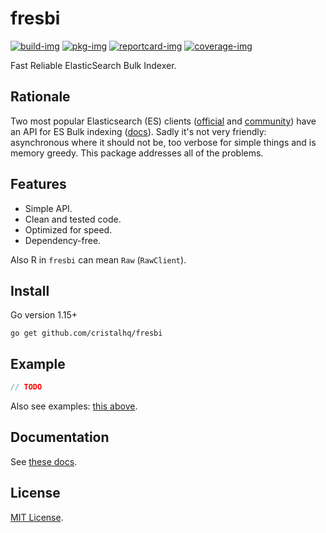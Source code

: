 # fresbi

[![build-img]][build-url]
[![pkg-img]][pkg-url]
[![reportcard-img]][reportcard-url]
[![coverage-img]][coverage-url]

Fast Reliable ElasticSearch Bulk Indexer.

## Rationale

Two most popular Elasticsearch (ES) clients ([official](https://github.com/elastic/go-elasticsearch) and [community](https://github.com/olivere/elastic)) have an API for ES Bulk indexing ([docs](https://www.elastic.co/guide/en/elasticsearch/reference/current/docs-bulk.html)).
Sadly it's not very friendly: asynchronous where it should not be, too verbose for simple things and is memory greedy. This package addresses all of the problems.

## Features

* Simple API.
* Clean and tested code.
* Optimized for speed.
* Dependency-free.

Also R in `fresbi` can mean `Raw` (`RawClient`).

## Install

Go version 1.15+

```
go get github.com/cristalhq/fresbi
```

## Example

```go
// TODO
```

Also see examples: [this above](https://github.com/cristalhq/fresbi/blob/master/example_test.go).

## Documentation

See [these docs][pkg-url].

## License

[MIT License](LICENSE).

[build-img]: https://github.com/cristalhq/fresbi/workflows/build/badge.svg
[build-url]: https://github.com/cristalhq/fresbi/actions
[pkg-img]: https://pkg.go.dev/badge/cristalhq/fresbi
[pkg-url]: https://pkg.go.dev/github.com/cristalhq/fresbi
[reportcard-img]: https://goreportcard.com/badge/cristalhq/fresbi
[reportcard-url]: https://goreportcard.com/report/cristalhq/fresbi
[coverage-img]: https://codecov.io/gh/cristalhq/fresbi/branch/master/graph/badge.svg
[coverage-url]: https://codecov.io/gh/cristalhq/fresbi
